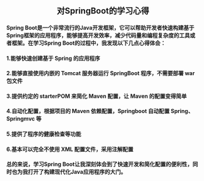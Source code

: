 ## <center>对SpringBoot的学习心得
#### Spring Boot是一个非常流行的Java开发框架，它可以帮助开发者快速构建基于Spring框架的应用程序，能够提高开发效率，减少代码量和编程复杂度的工具或者框架。在学习Spring Boot的过程中，我发现以下几点心得体会：
#### 1.能够快速创建基于 Spring 的应用程序
#### 2.能够直接使用内嵌的 Tomcat 服务器运行 SpringBoot 程序，不需要部署 war 包文件
#### 3.提供约定的 starterPOM 来简化 Maven 配置，让 Maven 的配置变得简单
#### 4.自动化配置，根据项目的 Maven 依赖配置，Springboot 自动配置 Spring、Springmvc 等
#### 5.提供了程序的健康检查等功能
#### 6.基本可以完全不使用 XML 配置文件，采用注解配置
#### 总的来说，学习Spring Boot让我深刻体会到了快速开发和简化配置的便利性，同时也为我打开了构建现代化Java应用程序的大门。


